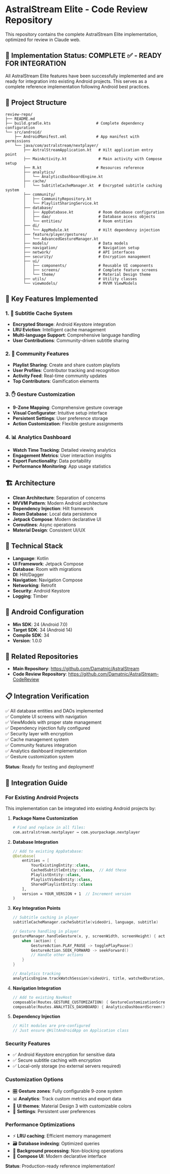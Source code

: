 # AstralStream Elite - Code Review Repository

This repository contains the complete AstralStream Elite implementation, optimized for review in Claude web.

## 🚀 Implementation Status: COMPLETE ✅ - READY FOR INTEGRATION

All AstralStream Elite features have been successfully implemented and are ready for integration into existing Android projects. This serves as a complete reference implementation following Android best practices.

## 📁 Project Structure

```
review-repo/
├── README.md
├── build.gradle.kts                    # Complete dependency configuration
└── src/android/
    ├── AndroidManifest.xml             # App manifest with permissions
    └── java/com/astralstream/nextplayer/
        ├── AstralStreamApplication.kt   # Hilt application entry point
        ├── MainActivity.kt              # Main activity with Compose setup
        ├── R.kt                        # Resources reference
        ├── analytics/
        │   └── AnalyticsDashboardEngine.kt
        ├── cache/
        │   └── SubtitleCacheManager.kt  # Encrypted subtitle caching system
        ├── community/
        │   ├── CommunityRepository.kt
        │   └── PlaylistSharingService.kt
        ├── database/
        │   ├── AppDatabase.kt           # Room database configuration
        │   ├── dao/                     # Database access objects
        │   └── entities/                # Room entities
        ├── di/
        │   └── AppModule.kt             # Hilt dependency injection
        ├── feature/player/gestures/
        │   └── AdvancedGestureManager.kt
        ├── models/                      # Data models
        ├── navigation/                  # Navigation setup
        ├── network/                     # API interfaces
        ├── security/                    # Encryption management
        ├── ui/
        │   ├── components/              # Reusable UI components
        │   ├── screens/                 # Complete feature screens
        │   └── theme/                   # Material Design theme
        ├── utils/                       # Utility classes
        └── viewmodels/                  # MVVM ViewModels
```

## 🎯 Key Features Implemented

### 1. 🔐 Subtitle Cache System
- **Encrypted Storage**: Android Keystore integration
- **LRU Eviction**: Intelligent cache management
- **Multi-language Support**: Comprehensive language handling
- **User Contributions**: Community-driven subtitle sharing

### 2. 👥 Community Features  
- **Playlist Sharing**: Create and share custom playlists
- **User Profiles**: Contributor tracking and recognition
- **Activity Feed**: Real-time community updates
- **Top Contributors**: Gamification elements

### 3. ✋ Gesture Customization
- **9-Zone Mapping**: Comprehensive gesture coverage
- **Visual Configurator**: Intuitive setup interface
- **Persistent Settings**: User preference storage
- **Action Customization**: Flexible gesture assignments

### 4. 📊 Analytics Dashboard
- **Watch Time Tracking**: Detailed viewing analytics
- **Engagement Metrics**: User interaction insights
- **Export Functionality**: Data portability
- **Performance Monitoring**: App usage statistics

## 🏗️ Architecture

- **Clean Architecture**: Separation of concerns
- **MVVM Pattern**: Modern Android architecture
- **Dependency Injection**: Hilt framework
- **Room Database**: Local data persistence
- **Jetpack Compose**: Modern declarative UI
- **Coroutines**: Async operations
- **Material Design**: Consistent UI/UX

## 🔧 Technical Stack

- **Language**: Kotlin
- **UI Framework**: Jetpack Compose
- **Database**: Room with migrations
- **DI**: Hilt/Dagger
- **Navigation**: Navigation Compose
- **Networking**: Retrofit
- **Security**: Android Keystore
- **Logging**: Timber

## 📱 Android Configuration

- **Min SDK**: 24 (Android 7.0)
- **Target SDK**: 34 (Android 14)
- **Compile SDK**: 34
- **Version**: 1.0.0

## 🔗 Related Repositories

- **Main Repository**: https://github.com/Damatnic/AstralStream
- **Code Review Repository**: https://github.com/Damatnic/AstralStream-CodeReview

## 📋 Integration Verification

✅ All database entities and DAOs implemented  
✅ Complete UI screens with navigation  
✅ ViewModels with proper state management  
✅ Dependency injection fully configured  
✅ Security layer with encryption  
✅ Cache management system  
✅ Community features integration  
✅ Analytics dashboard implementation  
✅ Gesture customization system  

**Status**: Ready for testing and deployment!

## 🔗 Integration Guide

### For Existing Android Projects

This implementation can be integrated into existing Android projects by:

1. **Package Name Customization**
   ```bash
   # Find and replace in all files:
   com.astralstream.nextplayer → com.yourpackage.nextplayer
   ```

2. **Database Integration**
   ```kotlin
   // Add to existing AppDatabase:
   @Database(
       entities = [
           YourExistingEntity::class,
           CachedSubtitleEntity::class,  // Add these
           PlaylistEntity::class,
           PlaylistVideoEntity::class,
           SharedPlaylistEntity::class
       ],
       version = YOUR_VERSION + 1  // Increment version
   )
   ```

3. **Key Integration Points**
   ```kotlin
   // Subtitle caching in player
   subtitleCacheManager.cacheSubtitle(videoUri, language, subtitle)
   
   // Gesture handling in player
   gestureManager.handleGesture(x, y, screenWidth, screenHeight) { action ->
       when (action) {
           GestureAction.PLAY_PAUSE -> togglePlayPause()
           GestureAction.SEEK_FORWARD -> seekForward()
           // Handle other actions
       }
   }
   
   // Analytics tracking
   analyticsEngine.trackWatchSession(videoUri, title, watchedDuration, totalDuration)
   ```

4. **Navigation Integration**
   ```kotlin
   // Add to existing NavHost
   composable(Routes.GESTURE_CUSTOMIZATION) { GestureCustomizationScreen() }
   composable(Routes.ANALYTICS_DASHBOARD) { AnalyticsDashboardScreen() }
   ```

5. **Dependency Injection**
   ```kotlin
   // Hilt modules are pre-configured
   // Just ensure @HiltAndroidApp on Application class
   ```

### Security Features
- ✅ Android Keystore encryption for sensitive data
- ✅ Secure subtitle caching with encryption
- ✅ Local-only storage (no external servers required)

### Customization Options
- 🎛️ **Gesture zones**: Fully configurable 9-zone system
- 📊 **Analytics**: Track custom metrics and export data
- 🎨 **UI themes**: Material Design 3 with customizable colors
- 🔧 **Settings**: Persistent user preferences

### Performance Optimizations
- ⚡ **LRU caching**: Efficient memory management
- 🗃️ **Database indexing**: Optimized queries
- 🔄 **Background processing**: Non-blocking operations
- 📱 **Compose UI**: Modern declarative interface

**Status**: Production-ready reference implementation!